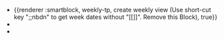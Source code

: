 - {{renderer :smartblock, weekly-tp, create weekly view (Use short-cut key ";;nbdn" to get week dates without "[[]]". Remove this Block), true}}
-
-